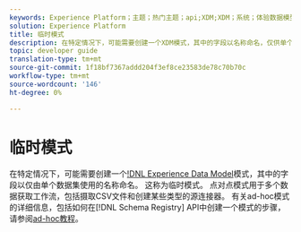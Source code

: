 ```yaml
---
keywords: Experience Platform；主题；热门主题；api;XDM;XDM；系统；体验数据模型；体验数据模型；数据模型；模式注册；模式注册；ad-hoc;adhoc;adhoc;ad-hoc;Ad-hoc;Adhoc;Adhoc;Adhoc;
solution: Experience Platform
title: 临时模式
description: 在特定情况下，可能需要创建一个XDM模式，其中的字段以名称命名，仅供单个数据集使用。 这称为临时模式。
topic: developer guide
translation-type: tm+mt
source-git-commit: 1f18bf7367addd204f3ef8ce23583de78c70b70c
workflow-type: tm+mt
source-wordcount: '146'
ht-degree: 0%

---
```



# 临时模式

在特定情况下，可能需要创建一个[!DNL Experience Data Model](XDM)模式，其中的字段以仅由单个数据集使用的名称命名。 这称为临时模式。 点对点模式用于多个数据获取工作流，包括摄取CSV文件和创建某些类型的源连接器。 有关ad-hoc模式的详细信息，包括如何在[!DNL Schema Registry] API中创建一个模式的步骤，请参阅[ad-hoc教程](../tutorials/ad-hoc.md)。

